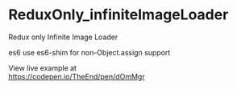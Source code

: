 # ReduxOnly_infiniteImageLoader
Redux only Infinite Image Loader

es6
use es6-shim for non-Object.assign support

View live example at <br>
https://codepen.io/TheEnd/pen/dOmMgr
